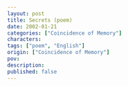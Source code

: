 ```yaml
---
layout: post
title: Secrets (poem)
date: 2002-01-21
categories: ["Coincidence of Memory"]
characters: 
tags: ["poem", "English"]
origin: ["Coincidence of Memory"]
pov: 
description: 
published: false
---
```

